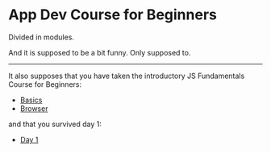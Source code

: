 # App Dev Course for Beginners

Divided in modules.

And it is supposed to be a bit funny. Only supposed to.

---

It also supposes that you have taken the introductory JS Fundamentals Course for Beginners:

- [Basics](https://github.com/shakty/intro-js) 
- [Browser](https://github.com/shakty/intro-browser)

and that you survived day 1:

- [Day 1](https://github.com/shakty/app-dev-day-1)
